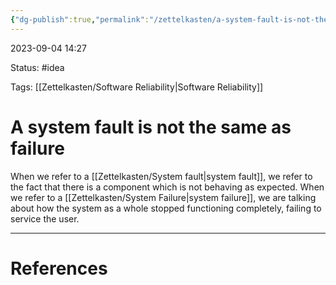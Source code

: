 ```yaml
---
{"dg-publish":true,"permalink":"/zettelkasten/a-system-fault-is-not-the-same-as-failure/"}
---
```


2023-09-04 14:27

Status: #idea

Tags: [[Zettelkasten/Software Reliability\|Software Reliability]]

# A system fault is not the same as failure

When we refer to a [[Zettelkasten/System fault\|system fault]], we refer to the fact that there is a component which is not behaving as expected. When we refer to a [[Zettelkasten/System Failure\|system failure]], we are talking about how the system as a whole stopped functioning completely, failing to service the user. 

---

# References